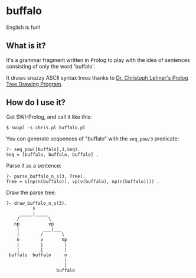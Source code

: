 # buffalo

English is fun!

## What is it?

It's a grammar fragment written in Prolog to play with the idea of sentences consisting of only the word 'buffalo'.

It draws snazzy ASCII syntax trees thanks to [Dr. Christoph Lehner's Prolog Tree Drawing Program](http://www.nyu.edu/pages/linguistics/workbook/lehner/).

## How do I use it?

Get SWI-Prolog, and call it like this:

	$ swipl -s chris.pl buffalo.pl

You can generate sequences of "buffalo" with the `seq_pow/3` predicate:

	?- seq_pow([buffalo],3,Seq).
	Seq = [buffalo, buffalo, buffalo] .

Parse it as a sentence:

	?- parse_buffalo_n_s(3, Tree).
	Tree = s(np(n(buffalo)), vp(v(buffalo), np(n(buffalo)))) .

Draw the parse tree:

	?- draw_buffalo_n_s(3).
	          s
	     _____|_____
	    /           \
	   np           vp
	    |         ___|___
	    |        /       \
	    n        v       np
	    |        |        |
	    |        |        |
	 buffalo  buffalo     n
	                      |
	                      |
	                   buffalo



